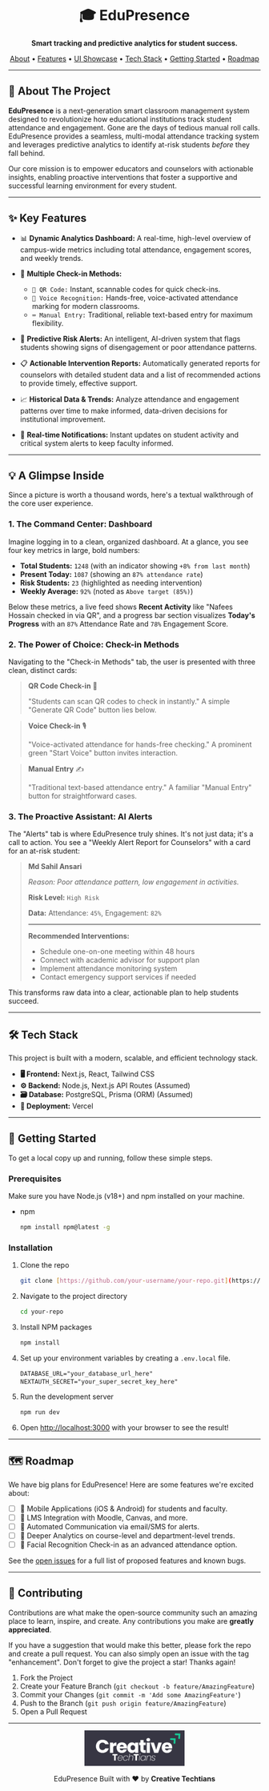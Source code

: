 <div align="center">

# 🎓 EduPresence

**Smart tracking and predictive analytics for student success.**

</div>

<div align="center">
  <a href="#-about-the-project">About</a> •
  <a href="#-key-features">Features</a> •
  <a href="#-a-glimpse-inside">UI Showcase</a> •
  <a href="#-tech-stack">Tech Stack</a> •
  <a href="#-getting-started">Getting Started</a> •
  <a href="#-roadmap">Roadmap</a>
</div>

---

## 📖 About The Project

**EduPresence** is a next-generation smart classroom management system designed to revolutionize how educational institutions track student attendance and engagement. Gone are the days of tedious manual roll calls. EduPresence provides a seamless, multi-modal attendance tracking system and leverages predictive analytics to identify at-risk students *before* they fall behind.

Our core mission is to empower educators and counselors with actionable insights, enabling proactive interventions that foster a supportive and successful learning environment for every student.

---

## ✨ Key Features

* 📊 **Dynamic Analytics Dashboard:** A real-time, high-level overview of campus-wide metrics including total attendance, engagement scores, and weekly trends.

* 📲 **Multiple Check-in Methods:**
    * `📱 QR Code:` Instant, scannable codes for quick check-ins.
    * `🎤 Voice Recognition:` Hands-free, voice-activated attendance marking for modern classrooms.
    * `⌨️ Manual Entry:` Traditional, reliable text-based entry for maximum flexibility.

* 🤖 **Predictive Risk Alerts:** An intelligent, AI-driven system that flags students showing signs of disengagement or poor attendance patterns.

* 📋 **Actionable Intervention Reports:** Automatically generated reports for counselors with detailed student data and a list of recommended actions to provide timely, effective support.

* 📈 **Historical Data & Trends:** Analyze attendance and engagement patterns over time to make informed, data-driven decisions for institutional improvement.

* 🔔 **Real-time Notifications:** Instant updates on student activity and critical system alerts to keep faculty informed.

---

## 💡 A Glimpse Inside

Since a picture is worth a thousand words, here's a textual walkthrough of the core user experience.

### 1. The Command Center: Dashboard

Imagine logging in to a clean, organized dashboard. At a glance, you see four key metrics in large, bold numbers:

* **Total Students:** `1248` (with an indicator showing `+8% from last month`)
* **Present Today:** `1087` (showing an `87% attendance rate`)
* **Risk Students:** `23` (highlighted as needing intervention)
* **Weekly Average:** `92%` (noted as `Above target (85%)`)

Below these metrics, a live feed shows **Recent Activity** like "Nafees Hossain checked in via QR", and a progress bar section visualizes **Today's Progress** with an `87%` Attendance Rate and `78%` Engagement Score.

### 2. The Power of Choice: Check-in Methods

Navigating to the "Check-in Methods" tab, the user is presented with three clean, distinct cards:

> **QR Code Check-in** 🤳
>
> "Students can scan QR codes to check in instantly." A simple "Generate QR Code" button lies below.

> **Voice Check-in** 🎙️
>
> "Voice-activated attendance for hands-free checking." A prominent green "Start Voice" button invites interaction.

> **Manual Entry** ✍️
>
> "Traditional text-based attendance entry." A familiar "Manual Entry" button for straightforward cases.

### 3. The Proactive Assistant: AI Alerts

The "Alerts" tab is where EduPresence truly shines. It's not just data; it's a call to action. You see a "Weekly Alert Report for Counselors" with a card for an at-risk student:

> **Md Sahil Ansari**
>
> *Reason: Poor attendance pattern, low engagement in activities.*
>
> **Risk Level:** `High Risk`
>
> **Data:** Attendance: `45%`, Engagement: `82%`
>
> ---
>
> **Recommended Interventions:**
> * Schedule one-on-one meeting within 48 hours
> * Connect with academic advisor for support plan
> * Implement attendance monitoring system
> * Contact emergency support services if needed

This transforms raw data into a clear, actionable plan to help students succeed.

---

## 🛠️ Tech Stack

This project is built with a modern, scalable, and efficient technology stack.

* **🖥️ Frontend:** Next.js, React, Tailwind CSS
* **⚙️ Backend:** Node.js, Next.js API Routes (Assumed)
* **🗃️ Database:** PostgreSQL, Prisma (ORM) (Assumed)
* **🚀 Deployment:** Vercel

---

## 🏁 Getting Started

To get a local copy up and running, follow these simple steps.

### Prerequisites

Make sure you have Node.js (v18+) and npm installed on your machine.
* npm
    ```sh
    npm install npm@latest -g
    ```

### Installation

1.  Clone the repo
    ```sh
    git clone [https://github.com/your-username/your-repo.git](https://github.com/your-username/your-repo.git)
    ```
2.  Navigate to the project directory
    ```sh
    cd your-repo
    ```
3.  Install NPM packages
    ```sh
    npm install
    ```
4.  Set up your environment variables by creating a `.env.local` file.
    ```env
    DATABASE_URL="your_database_url_here"
    NEXTAUTH_SECRET="your_super_secret_key_here"
    ```
5.  Run the development server
    ```sh
    npm run dev
    ```
6.  Open [http://localhost:3000](http://localhost:3000) with your browser to see the result!

---

## 🗺️ Roadmap

We have big plans for EduPresence! Here are some features we're excited about:

-   [ ] 📱 Mobile Applications (iOS & Android) for students and faculty.
-   [ ] 🔗 LMS Integration with Moodle, Canvas, and more.
-   [ ] 💬 Automated Communication via email/SMS for alerts.
-   [ ] 🧐 Deeper Analytics on course-level and department-level trends.
-   [ ] 📸 Facial Recognition Check-in as an advanced attendance option.

See the [open issues](https://github.com/your-username/your-repo/issues) for a full list of proposed features and known bugs.

---

## 🤝 Contributing

Contributions are what make the open-source community such an amazing place to learn, inspire, and create. Any contributions you make are **greatly appreciated**.

If you have a suggestion that would make this better, please fork the repo and create a pull request. You can also simply open an issue with the tag "enhancement". Don't forget to give the project a star! Thanks again!

1.  Fork the Project
2.  Create your Feature Branch (`git checkout -b feature/AmazingFeature`)
3.  Commit your Changes (`git commit -m 'Add some AmazingFeature'`)
4.  Push to the Branch (`git push origin feature/AmazingFeature`)
5.  Open a Pull Request

---
<p align="center">
  <img src="Screenshots/logo.png" width="200" alt="Creative Techtians Logo"/>
</p>
<p align="center">EduPresence Built with ❤ by <b>Creative Techtians</b></p>



